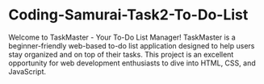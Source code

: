 # Coding-Samurai-Task2-To-Do-List
Welcome to TaskMaster - Your To-Do List Manager!  TaskMaster is a beginner-friendly web-based to-do list application designed to help users stay organized and on top of their tasks. This project is an excellent opportunity for web development enthusiasts to dive into HTML, CSS, and JavaScript.
